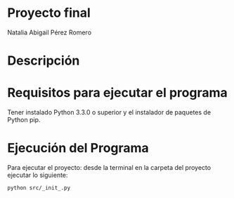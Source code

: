 # Proyecto final

Natalia Abigail Pérez Romero
# Descripción


# Requisitos para ejecutar el programa
Tener instalado Python 3.3.0 o superior y el instalador de paquetes de Python pip.

# Ejecución del Programa
Para ejecutar el proyecto: desde la terminal en la carpeta del proyecto ejecutar lo siguiente:
```
python src/_init_.py
```
